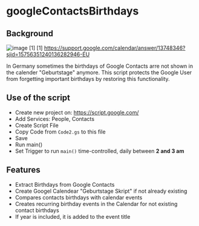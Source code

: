 # googleContactsBirthdays

## Background
![image](https://github.com/user-attachments/assets/36f34c9a-a3e1-41de-8fb7-828ede4ba419) [1]
[1] https://support.google.com/calendar/answer/13748346?sjid=15756351240136282946-EU

In Germany sometimes the birthdays of Google Contacts arre not shown in the calender "Geburtstage" anymore. This script protects the Google User from forgetting important birthdays by restoring this functionality.

## Use of the script
- Create new project on: https://script.google.com/
- Add Services: People, Contacts
- Create Script File
- Copy Code from `Code2.gs` to this file
- Save
- Run main()
- Set Trigger to run `main()` time-controlled, daily between **2 and 3 am**

## Features
- Extract Birthdays from Google Contacts
- Create Googel Calendear "Geburtstage Skript" if not already existing
- Compares contacts birthdays with calendar events
- Creates recurring birthday events in the Calendar for not existing contact birthdays
- If year is included, it is added to the event title
